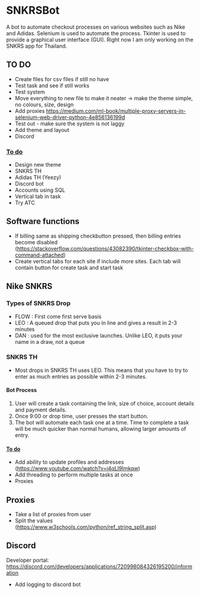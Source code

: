 # SNKRSBot
A bot to automate checkout processes on various websites such as Nike and Adidas. Selenium is used to automate the process. Tkinter is used to provide a graphical user interface (GUI). Right now I am only working on the SNKRS app for Thailand.

<h2>TO DO</h2>

- Create files for csv files if still no have
- Test task and see if still works
- Test system
- Move everything to new file to make it neater -> make the theme simple, no colours, size, design
- Add proxies
  https://medium.com/ml-book/multiple-proxy-servers-in-selenium-web-driver-python-4e856136199d
- Test out - make sure the system is not laggy
- Add theme and layout
- Discord

<h3><u>To do</h3></u>

- Design new theme
- SNKRS TH
- Adidas TH (Yeezy)
- Discord bot
- Accounts using SQL
- Vertical tab in task
- Try ATC

<h2>Software functions</h2>

- If billing same as shipping checkbutton pressed, then billing entries become disabled (https://stackoverflow.com/questions/43082390/tkinter-checkbox-with-command-attached)
- Create vertical tabs for each site if include more sites. Each tab will contain button for create task and start task

<h2>Nike SNKRS</h2>

<h3>Types of SNKRS Drop</h3>

- FLOW : First come first serve basis
- LEO : A queued drop that puts you in line and gives a result in 2-3 minutes
- DAN : used for the most exclusive launches. Unlike LEO, it puts your name in a draw, not a queue

<h3>SNKRS TH</h3>

- Most drops in SNKRS TH uses LEO. This means that you have to try to enter as much entries as possible within 2-3 minutes.

<h4>Bot Process</h4>

1. User will create a task containing the link, size of choice, account details and payment details.
2. Once 9:00 or drop time, user presses the start button.
3. The bot will automate each task one at a time. Time to complete a task will be much quicker than normal humans, allowing larger amounts of entry.

<u><h4>To do</h4></u>

- Add ability to update profiles and addresses (https://www.youtube.com/watch?v=i4qLI9lmkqw)
- Add threading to perform multiple tasks at once
- Proxies

<h2>Proxies</h2>

- Take a list of proxies from user
- Split the values (https://www.w3schools.com/python/ref_string_split.asp)

<h2>Discord</h2>

Developer portal: https://discord.com/developers/applications/720998084326195200/information

- Add logging to discord bot